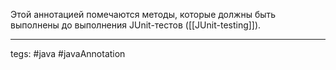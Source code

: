 Этой аннотацией помечаются методы, которые должны быть выполнены до выполнения JUnit-тестов ([[JUnit-testing]]).

---
tegs: #java #javaAnnotation